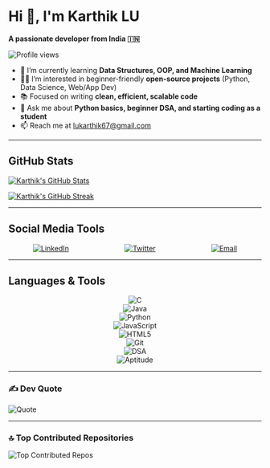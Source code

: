 # Hi 👋, I'm Karthik LU  

**A passionate developer from India 🇮🇳**

![Profile views](https://komarev.com/ghpvc/?username=lukarthik67&color=blue&style=for-the-badge)

- 🌱 I’m currently learning **Data Structures, OOP, and Machine Learning**  
- 👨‍💻 I’m interested in beginner-friendly **open-source projects** (Python, Data Science, Web/App Dev)  
- 📚 Focused on writing **clean, efficient, scalable code**  
- 💬 Ask me about **Python basics, beginner DSA, and starting coding as a student**  
- 📫 Reach me at [lukarthik67@gmail.com](mailto:lukarthik67@gmail.com)  

---

## GitHub Stats

[![Karthik's GitHub Stats](https://github-readme-stats.vercel.app/api?username=lukarthik67&show_icons=true&theme=radical&count_private=true&include_all_commits=true)](https://github.com/lukarthik67)

[![Karthik's GitHub Streak](https://github-readme-streak-stats.herokuapp.com/?user=lukarthik67&theme=radical)](https://github.com/lukarthik67)

---

## Social Media Tools

<p align="center" style="display: flex; gap: 111px; flex-wrap: wrap; justify-content: center;">
  <a href="https://www.linkedin.com/in/karthik-lu-530534328" target="_blank">     
    <img src="https://img.shields.io/badge/LinkedIn-%230077B5.svg?logo=linkedin&logoColor=white&style=flat" alt="LinkedIn" />  
  </a>  
  <a href="https://x.com/LuKarthik94277" target="_blank">    
    <img src="https://img.shields.io/badge/Twitter-%23000000.svg?logo=twitter&logoColor=white&style=flat" alt="Twitter" />
  </a>
  <a href="mailto:lukarthik67@gmail.com">
        <img src="https://img.shields.io/badge/Email-D14836?logo=gmail&logoColor=white&style=flat" alt="Email" />
  </a>
</p>

---
## Languages & Tools

<p align="center">
  <img src="https://img.shields.io/badge/C-%2300599C.svg?logo=c&logoColor=white&style=flat" alt="C" style="margin: 0 111px;" />  
  <img src="https://img.shields.io/badge/Java-%23ED8B00.svg?logo=openjdk&logoColor=white&style=flat" alt="Java" style="margin: 0 111px;" />
  <img src="https://img.shields.io/badge/Python-3670A0?logo=python&logoColor=ffdd54&style=flat" alt="Python" style="margin: 0 111px;" />
  <img src="https://img.shields.io/badge/JavaScript-%23323330.svg?logo=javascript&logoColor=%23F7DF1E&style=flat" alt="JavaScript" style="margin: 0 111px;" />
  <img src="https://img.shields.io/badge/HTML5-%23E34F26.svg?logo=html5&logoColor=white&style=flat" alt="HTML5" style="margin: 0 111px;" />  
  <img src="https://img.shields.io/badge/Git-%23F05033.svg?logo=git&logoColor=white&style=flat" alt="Git" style="margin: 0 111px;" />
  <img src="https://img.shields.io/badge/DSA-%23FF6F61.svg?style=flat" alt="DSA" style="margin: 0 111px;" />
  <img src="https://img.shields.io/badge/Aptitude-%236A5ACD.svg?style=flat" alt="Aptitude" style="margin: 0 111px;" />
</p>



---

### ✍️ Dev Quote

![Quote](https://quotes-github-readme.vercel.app/api?type=horizontal&theme=radical)

---

### 🔝 Top Contributed Repositories

![Top Contributed Repos](https://github-contributor-stats.vercel.app/api?username=lukarthik67&limit=5&theme=radical&combine_all_yearly_contributions=true)



